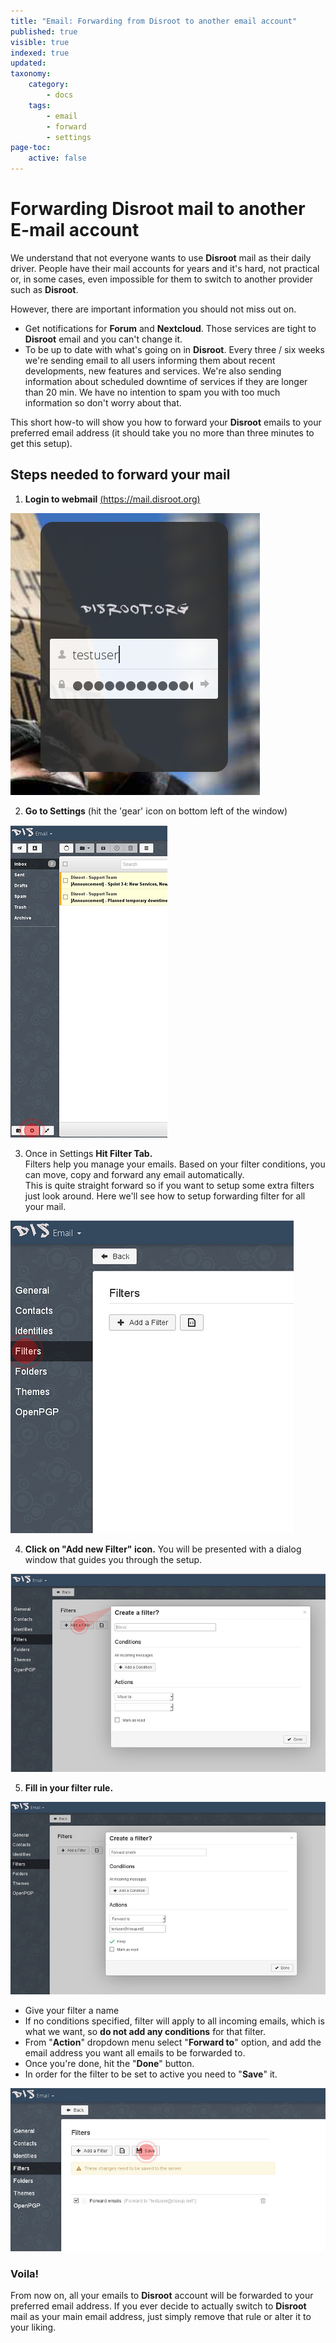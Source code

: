 ```yaml
---
title: "Email: Forwarding from Disroot to another email account"
published: true
visible: true
indexed: true
updated:
taxonomy:
    category:
        - docs
    tags:
        - email
        - forward
        - settings
page-toc:
    active: false
---
```


# Forwarding Disroot mail to another E-mail account

We understand that not everyone wants to use **Disroot** mail as their daily driver. People have their mail accounts for years and it's hard, not practical or, in some cases, even impossible for them to switch to another provider such as **Disroot**.

However, there are important information you should not miss out on.

 - Get notifications for **Forum** and **Nextcloud**. Those services are tight to **Disroot** email and you can't change it.
 - To be up to date with what's going on in **Disroot**. Every three / six weeks we're sending email to all users informing them about recent developments, new features and services. We're also sending information about scheduled downtime of services if they are longer than 20 min. We have no intention to spam you with too much information so don't worry about that.

This short how-to will show you how to forward your **Disroot** emails to your preferred email address (it should take you no more than three minutes to get this setup).

## Steps needed to forward your mail

1. **Login to webmail** [(https://mail.disroot.org)](https://mail.disroot.org)


![](en/login.jpg)


2. **Go to Settings** (hit the 'gear' icon on bottom left of the window)


![](en/webmail1.jpg)


3. Once in Settings **Hit Filter Tab.**<br>
Filters help you manage your emails. Based on your filter conditions, you can move, copy and forward any email automatically.<br>
This is quite straight forward so if you want to setup some extra filters just look around. Here we'll see how to setup forwarding filter for all your mail.


![](en/settings1.jpg)


4. **Click on "Add new Filter" icon.**
You will be presented with a dialog window that guides you through the setup.


![](en/filters1.jpg)

5. **Fill in your filter rule.**


![](en/filters2.jpg)


 - Give your filter a name
 - If no conditions specified, filter will apply to all incoming emails, which is what we want, so **do not add any conditions** for that filter.
 - From "**Action**" dropdown menu select "**Forward to**" option, and add the email address you want all emails to be forwarded to.
 - Once you're done, hit the "**Done**" button.
 - In order for the filter to be set to active you need to "**Save**" it.


![](en/filters3.jpg)

### Voila!

From now on, all your emails to **Disroot** account will be forwarded to your preferred email address. If you ever decide to actually switch to **Disroot** mail as your main email address, just simply remove that rule or alter it to your liking.
